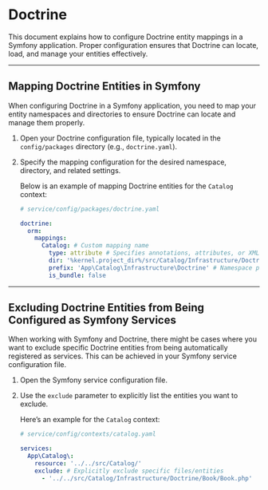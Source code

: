 # Doctrine

This document explains how to configure Doctrine entity mappings in a Symfony application. Proper configuration ensures
that Doctrine can locate, load, and manage your entities effectively.

---

## Mapping Doctrine Entities in Symfony

When configuring Doctrine in a Symfony application, you need to map your entity namespaces and directories to ensure
Doctrine can locate and manage them properly.

1. Open your Doctrine configuration file, typically located in the `config/packages` directory (e.g., `doctrine.yaml`).

2. Specify the mapping configuration for the desired namespace, directory, and related settings.

    Below is an example of mapping Doctrine entities for the `Catalog` context:

    ```yaml
    # service/config/packages/doctrine.yaml
    
    doctrine:
      orm:
        mappings:
          Catalog: # Custom mapping name
            type: attribute # Specifies annotations, attributes, or XML mapping (we use attributes)
            dir: '%kernel.project_dir%/src/Catalog/Infrastructure/Doctrine' # Path to the directory where entities are stored
            prefix: 'App\Catalog\Infrastructure\Doctrine' # Namespace prefix for the entities
            is_bundle: false
    ```

---

## Excluding Doctrine Entities from Being Configured as Symfony Services

When working with Symfony and Doctrine, there might be cases where you want to exclude specific Doctrine entities from
being automatically registered as services. This can be achieved in your Symfony service configuration file.

1. Open the Symfony service configuration file.

2. Use the `exclude` parameter to explicitly list the entities you want to exclude.

   Here’s an example for the `Catalog` context:

    ```yaml
    # service/config/contexts/catalog.yaml
    
    services:
      App\Catalog\:
        resource: '../../src/Catalog/'
        exclude: # Explicitly exclude specific files/entities
          - '../../src/Catalog/Infrastructure/Doctrine/Book/Book.php'
    ```
